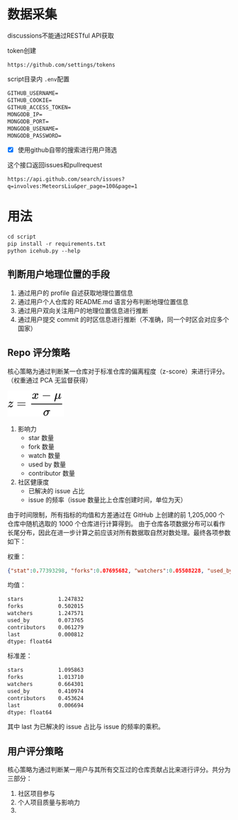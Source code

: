 # 数据采集

discussions不能通过RESTful API获取

token创建

```
https://github.com/settings/tokens
```

script目录内 `.env`配置

```
GITHUB_USERNAME=
GITHUB_COOKIE=
GITHUB_ACCESS_TOKEN=
MONGODB_IP=
MONGODB_PORT=
MONGODB_USENAME=
MONGODB_PASSWORD=

```

* [X] 使用github自带的搜索进行用户筛选

这个接口返回issues和pullrequest

```
https://api.github.com/search/issues?q=involves:MeteorsLiu&per_page=100&page=1
```

# 用法

```
cd script
pip install -r requirements.txt
python icehub.py --help
```

## 判断用户地理位置的手段

1. 通过用户的 profile 自述获取地理位置信息
2. 通过用户个人仓库的 README.md 语言分布判断地理位置信息
3. 通过用户双向关注用户的地理位置信息进行推断
4. 通过用户提交 commit 的时区信息进行推断（不准确，同一个时区会对应多个国家）

## Repo 评分策略

核心策略为通过判断某一仓库对于标准仓库的偏离程度（z-score）来进行评分。（权重通过 PCA 无监督获得）

![z-score](assets/equation4158.svg)

1. 影响力
    - star 数量
    - fork 数量
    - watch 数量
    - used by 数量
    - contributor 数量
2. 社区健康度
    - 已解决的 issue 占比
    - issue 的频率（issue 数量比上仓库创建时间，单位为天）

由于时间限制，所有指标的均值和方差通过在 GitHub 上创建的前 1,205,000 个仓库中随机选取的 1000 个仓库进行计算得到。
由于仓库各项数据分布可以看作长尾分布，因此在进一步计算之前应该对所有数据取自然对数处理。最终各项参数如下：

权重：
```json
{"stat":0.77393298, "forks":0.07695682, "watchers":0.05508228, "used_by":0.05038851, "contributors":0.04363072, "last":0.00000868}
```

均值：
```
stars           1.247832
forks           0.502015
watchers        1.247571
used_by         0.073765
contributors    0.061279
last            0.000812
dtype: float64
```

标准差：
```
stars           1.095863
forks           1.013710
watchers        0.664301
used_by         0.410974
contributors    0.453624
last            0.006694
dtype: float64
```

其中 last 为已解决的 issue 占比与 issue 的频率的乘积。

## 用户评分策略

核心策略为通过判断某一用户与其所有交互过的仓库贡献占比来进行评分。共分为三部分：

1. 社区项目参与
2. 个人项目质量与影响力
3. 
